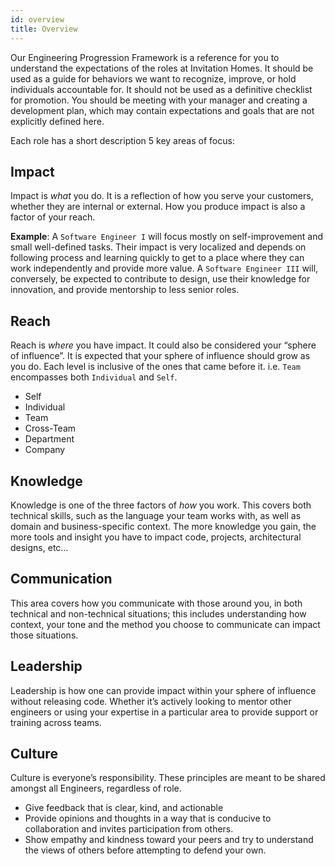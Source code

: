 ```yaml
---
id: overview
title: Overview
---
```


Our Engineering Progression Framework is a reference for you to understand the expectations of the roles at 
Invitation Homes. It should be used as a guide for behaviors we want to recognize, improve, or hold individuals 
accountable for. It should not be used as a definitive checklist for promotion. You should be meeting with your manager 
and creating a development plan, which may contain expectations and goals that are not explicitly defined here.

Each role has a short description 5 key areas of focus: 

## Impact

Impact is _what_ you do. It is a reflection of how you serve your customers, whether they are internal or external. 
How you produce impact is also a factor of your reach. 

**Example**: A `Software Engineer I` will focus mostly on self-improvement and small well-defined tasks. Their impact 
is very localized and depends on following process and learning quickly to get to a place where they can work 
independently and provide more value. A `Software Engineer III` will, conversely, be expected to contribute to design, 
use their knowledge for innovation, and provide mentorship to less senior roles.

## Reach

Reach is _where_ you have impact. It could also be considered your “sphere of influence”. It is expected that your 
sphere of influence should grow as you do. Each level is inclusive of the ones that came before it. i.e. `Team` 
encompasses both `Individual` and `Self`.

- Self
- Individual
- Team
- Cross-Team
- Department
- Company

## Knowledge

Knowledge is one of the three factors of _how_ you work. This covers both technical skills, such as the language your 
team works with, as well as domain and business-specific context. The more knowledge you gain, the more tools and 
insight you have to impact code, projects, architectural designs, etc…

## Communication

This area covers how you communicate with those around you, in both technical and non-technical situations; this 
includes understanding how context, your tone and the method you choose to communicate can impact those situations.

## Leadership

Leadership is how one can provide impact within your sphere of influence without releasing code. Whether it’s actively 
looking to mentor other engineers or using your expertise in a particular area to provide support or training across 
teams.

## Culture

Culture is everyone’s responsibility. These principles are meant to be shared amongst all Engineers, regardless of role.

- Give feedback that is clear, kind, and actionable
- Provide opinions and thoughts in a way that is conducive to collaboration and invites participation from others.
- Show empathy and kindness toward your peers and try to understand the views of others before attempting to defend your 
own.
